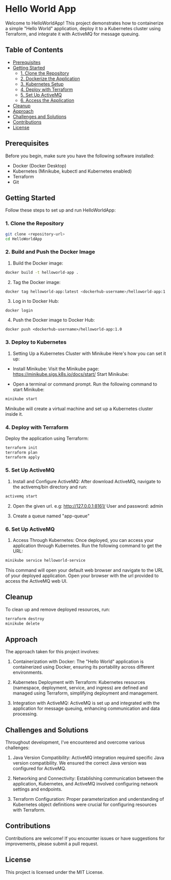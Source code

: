 # Hello World App

Welcome to HelloWorldApp! This project demonstrates how to containerize a simple "Hello World" application, deploy it to a Kubernetes cluster using Terraform, and integrate it with ActiveMQ for message queuing.

## Table of Contents

- [Prerequisites](#prerequisites)
- [Getting Started](#getting-started)
  - [1. Clone the Repository](#1-clone-the-repository)
  - [2. Dockerize the Application](#2-dockerize-the-application)
  - [3. Kubernetes Setup](#3-kubernetes-setup)
  - [4. Deploy with Terraform](#4-deploy-with-terraform)
  - [5. Set Up ActiveMQ](#5-set-up-activemq)
  - [6. Access the Application](#6-access-the-application)
- [Cleanup](#cleanup)
- [Approach](#approach)
- [Challenges and Solutions](#challenges-and-solutions)
- [Contributions](#contributions)
- [License](#license)

## Prerequisites

Before you begin, make sure you have the following software installed:

- Docker (Docker Desktop)
- Kubernetes (Minikube, kubectl and Kubernetes enabled)
- Terraform
- Git

## Getting Started

Follow these steps to set up and run HelloWorldApp:

### 1. Clone the Repository

```sh
git clone <repository-url>
cd HelloWorldApp
```

### 2. Build and Push the Docker Image
1. Build the Docker image:
```sh
docker build -t helloworld-app .
```
2. Tag the Docker image:
```sh
docker tag helloworld-app:latest <dockerhub-username>/helloworld-app:1.0
```

3. Log in to Docker Hub:
```
docker login
```

4. Push the Docker image to Docker Hub:
```
docker push <dockerhub-username>/helloworld-app:1.0
```

### 3. Deploy to Kubernetes
1. Setting Up a Kubernetes Cluster with Minikube
Here's how you can set it up:

- Install Minikube: Visit the Minikube page: https://minikube.sigs.k8s.io/docs/start/
Start Minikube:

- Open a terminal or command prompt.
Run the following command to start Minikube:
```sh
minikube start
```
Minikube will create a virtual machine and set up a Kubernetes cluster inside it.

### 4. Deploy with Terraform
Deploy the application using Terraform:
```sh
terraform init
terraform plan
terraform apply
```

### 5. Set Up ActiveMQ
1. Install and Configure ActiveMQ:
After download ActiveMQ, navigate to the activemq/bin directory and run:
```sh
activemq start
```
2. Open the given url. e.g: http://127.0.0.1:8161/
User and password: admin

3. Create a queue named "app-queue"

### 6. Set Up ActiveMQ

1. Access Through Kubernetes: Once deployed, you can access your application through Kubernetes. Run the following command to get the URL:
```sh
minikube service helloworld-service
```

This command will open your default web browser and navigate to the URL of your deployed application.
Open your browser with the url provided to access the ActiveMQ web UI.

## Cleanup
To clean up and remove deployed resources, run:
```sh
terraform destroy
minikube delete
```

## Approach
The approach taken for this project involves:

1. Containerization with Docker: The "Hello World" application is containerized using Docker, ensuring its portability across different environments.

2. Kubernetes Deployment with Terraform: Kubernetes resources (namespace, deployment, service, and ingress) are defined and managed using Terraform, simplifying deployment and management.

3. Integration with ActiveMQ: ActiveMQ is set up and integrated with the application for message queuing, enhancing communication and data processing.

## Challenges and Solutions
Throughout development, I've encountered and overcome various challenges:

1. Java Version Compatibility: ActiveMQ integration required specific Java version compatibility. We ensured the correct Java version was configured for ActiveMQ.

2. Networking and Connectivity: Establishing communication between the application, Kubernetes, and ActiveMQ involved configuring network settings and endpoints.

3. Terraform Configuration: Proper parameterization and understanding of Kubernetes object definitions were crucial for configuring resources with Terraform.

## Contributions
Contributions are welcome! If you encounter issues or have suggestions for improvements, please submit a pull request.

## License
This project is licensed under the MIT License.
